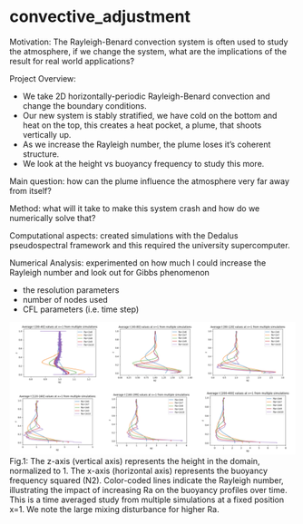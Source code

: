 # convective_adjustment
Motivation: The Rayleigh-Benard convection system is often used to study the atmosphere, if we change the system, what are the implications of the result for real world applications?

Project Overview: 
* We take 2D horizontally-periodic Rayleigh-Benard convection and change the boundary conditions.
* Our new system is stably stratified, we have cold on the bottom and heat on the top, this creates a heat pocket, a plume, that shoots vertically up.
* As we increase the Rayleigh number, the plume loses it’s coherent structure. 
* We look at the height vs buoyancy frequency to study this more.

Main question: how can the plume influence the atmosphere very far away from itself?

Method: what will it take to make this system crash and how do we numerically solve that?

Computational aspects: created simulations with the Dedalus pseudospectral framework and this required the university supercomputer.

Numerical Analysis: experimented on how much I could increase the Rayleigh number and look out for Gibbs phenomenon
* the resolution parameters 
* number of nodes used 
* CFL parameters (i.e. time step)
 
![Convective Figure](convectivefig.png)
Fig.1: The z-axis (vertical axis) represents the height in the domain, normalized to 1. The x-axis (horizontal axis) represents the buoyancy frequency squared (N2). Color-coded lines indicate the Rayleigh number, illustrating the impact of increasing Ra on the buoyancy profiles over time. This is a time averaged study from multiple simulations at a fixed position x=1. We note the large mixing disturbance for higher Ra.
